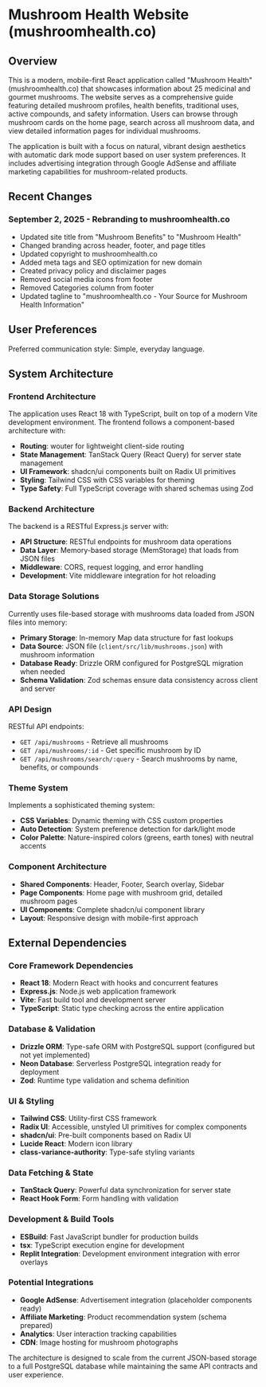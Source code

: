 # Mushroom Health Website (mushroomhealth.co)

## Overview

This is a modern, mobile-first React application called "Mushroom Health" (mushroomhealth.co) that showcases information about 25 medicinal and gourmet mushrooms. The website serves as a comprehensive guide featuring detailed mushroom profiles, health benefits, traditional uses, active compounds, and safety information. Users can browse through mushroom cards on the home page, search across all mushroom data, and view detailed information pages for individual mushrooms.

The application is built with a focus on natural, vibrant design aesthetics with automatic dark mode support based on user system preferences. It includes advertising integration through Google AdSense and affiliate marketing capabilities for mushroom-related products.

## Recent Changes

### September 2, 2025 - Rebranding to mushroomhealth.co
- Updated site title from "Mushroom Benefits" to "Mushroom Health" 
- Changed branding across header, footer, and page titles
- Updated copyright to mushroomhealth.co
- Added meta tags and SEO optimization for new domain
- Created privacy policy and disclaimer pages
- Removed social media icons from footer
- Removed Categories column from footer
- Updated tagline to "mushroomhealth.co - Your Source for Mushroom Health Information"

## User Preferences

Preferred communication style: Simple, everyday language.

## System Architecture

### Frontend Architecture
The application uses React 18 with TypeScript, built on top of a modern Vite development environment. The frontend follows a component-based architecture with:

- **Routing**: wouter for lightweight client-side routing
- **State Management**: TanStack Query (React Query) for server state management
- **UI Framework**: shadcn/ui components built on Radix UI primitives
- **Styling**: Tailwind CSS with CSS variables for theming
- **Type Safety**: Full TypeScript coverage with shared schemas using Zod

### Backend Architecture
The backend is a RESTful Express.js server with:

- **API Structure**: RESTful endpoints for mushroom data operations
- **Data Layer**: Memory-based storage (MemStorage) that loads from JSON files
- **Middleware**: CORS, request logging, and error handling
- **Development**: Vite middleware integration for hot reloading

### Data Storage Solutions
Currently uses file-based storage with mushrooms data loaded from JSON files into memory:

- **Primary Storage**: In-memory Map data structure for fast lookups
- **Data Source**: JSON file (`client/src/lib/mushrooms.json`) with mushroom information
- **Database Ready**: Drizzle ORM configured for PostgreSQL migration when needed
- **Schema Validation**: Zod schemas ensure data consistency across client and server

### API Design
RESTful API endpoints:
- `GET /api/mushrooms` - Retrieve all mushrooms
- `GET /api/mushrooms/:id` - Get specific mushroom by ID  
- `GET /api/mushrooms/search/:query` - Search mushrooms by name, benefits, or compounds

### Theme System
Implements a sophisticated theming system:
- **CSS Variables**: Dynamic theming with CSS custom properties
- **Auto Detection**: System preference detection for dark/light mode
- **Color Palette**: Nature-inspired colors (greens, earth tones) with neutral accents

### Component Architecture
- **Shared Components**: Header, Footer, Search overlay, Sidebar
- **Page Components**: Home page with mushroom grid, detailed mushroom pages
- **UI Components**: Complete shadcn/ui component library
- **Layout**: Responsive design with mobile-first approach

## External Dependencies

### Core Framework Dependencies
- **React 18**: Modern React with hooks and concurrent features
- **Express.js**: Node.js web application framework
- **Vite**: Fast build tool and development server
- **TypeScript**: Static type checking across the entire application

### Database & Validation
- **Drizzle ORM**: Type-safe ORM with PostgreSQL support (configured but not yet implemented)
- **Neon Database**: Serverless PostgreSQL integration ready for deployment
- **Zod**: Runtime type validation and schema definition

### UI & Styling
- **Tailwind CSS**: Utility-first CSS framework
- **Radix UI**: Accessible, unstyled UI primitives for complex components
- **shadcn/ui**: Pre-built components based on Radix UI
- **Lucide React**: Modern icon library
- **class-variance-authority**: Type-safe styling variants

### Data Fetching & State
- **TanStack Query**: Powerful data synchronization for server state
- **React Hook Form**: Form handling with validation

### Development & Build Tools
- **ESBuild**: Fast JavaScript bundler for production builds
- **tsx**: TypeScript execution engine for development
- **Replit Integration**: Development environment integration with error overlays

### Potential Integrations
- **Google AdSense**: Advertisement integration (placeholder components ready)
- **Affiliate Marketing**: Product recommendation system (schema prepared)
- **Analytics**: User interaction tracking capabilities
- **CDN**: Image hosting for mushroom photographs

The architecture is designed to scale from the current JSON-based storage to a full PostgreSQL database while maintaining the same API contracts and user experience.